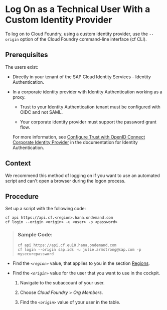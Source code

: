 <!-- loio98ec56a6dd4347b6ad466aaab19ded02 -->

# Log On as a Technical User With a Custom Identity Provider

To log on to Cloud Foundry, using a custom identity provider, use the `--origin` option of the Cloud Foundry command-line interface \(cf CLI\).



## Prerequisites

The users exist:

-   Directly in your tenant of the SAP Cloud Identity Services - Identity Authentication.

-   In a corporate identity provider with Identity Authentication working as a proxy.

    -   Trust to your Identity Authentication tenant must be configured with OIDC and not SAML.

    -   Your corporate identity provider must support the password grant flow.


    For more information, see [Configure Trust with OpenID Connect Corporate Identity Provider](https://help.sap.com/docs/IDENTITY_AUTHENTICATION/6d6d63354d1242d185ab4830fc04feb1/8ff83a12bbb8491c9558d635d6bbb287.html?version=Cloud) in the documentation for Identity Authentication.




## Context

We recommend this method of logging on if you want to use an automated script and can't open a browser during the logon process.



## Procedure

Set up a script with the following code:

```
cf api https://api.cf.<region>.hana.ondemand.com
cf login --origin <origin> -u <user> -p <password>

```

> ### Sample Code:  
> ```
> cf api https://api.cf.eu10.hana.ondemand.com
> cf login --origin sap.ids -u julie.armstrong@sap.com -p mysecurepassword
> 
> ```

-   Find the <code><i class="varname">&lt;region&gt;</i></code> value, that applies to you in the section [Regions](../10-concepts/regions-350356d.md).

-   Find the <code><i class="varname">&lt;origin&gt;</i></code> value for the user that you want to use in the cockpit.

    1.  Navigate to the subaccount of your user.

    2.  Choose *Cloud Foundry* \> *Org Members*.

    3.  Find the <code><i class="varname">&lt;origin&gt;</i></code> value of your user in the table.



